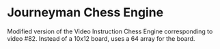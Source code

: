 # Journeyman Chess Engine
Modified version of the Video Instruction Chess Engine corresponding to video #82. Instead of a 10x12 board, uses a 64 array for the board.

